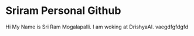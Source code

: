 # Sriram Personal Github

Hi My Name is Sri Ram Mogalapalli. I am woking at DrishyaAI.
vaegdfgfdgfd
